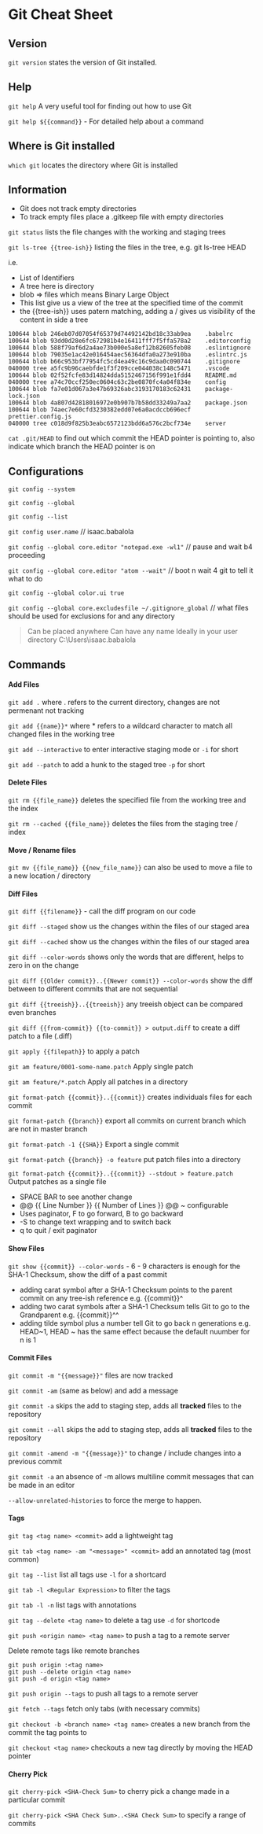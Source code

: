 # Git Cheat Sheet

## Version
`git version`  states the version of Git installed.

## Help 
`git help` A very useful tool for finding out how to use Git

`git help ${{command}}` - For detailed help about a command

## Where is Git installed
`which git`  locates the directory where Git is installed 

## Information
- Git does not track empty directories
- To track empty files place a .gitkeep file with empty directories
 
`git status` lists the file changes with the working and staging trees

`git ls-tree {{tree-ish}}` listing the files in the tree, e.g. git ls-tree HEAD

i.e.
-  List of Identifiers 
-  A tree here is directory
-  blob => files which means Binary Large Object
-  This list give us a view of the tree at the specified time of the commit
-  the {{tree-ish}} uses patern matching, adding a / gives us visibility of the content in side a tree

```
100644 blob 246eb07d07054f65379d74492142bd18c33ab9ea    .babelrc
100644 blob 93dd0d28e6fc672981b4e16411fff7f5ffa578a2    .editorconfig
100644 blob 588f79af6d2a4ae73b000e5a8ef12b82605feb08    .eslintignore
100644 blob 79035e1ac42e016454aec56364dfa0a273e910ba    .eslintrc.js
100644 blob b66c953bf77954fc5cd4ea49c16c9daa0c090744    .gitignore
040000 tree a5fc9b96caebfde1f3f209cce044038c148c5471    .vscode
100644 blob 02f52fcfe83d14824dda5152467156f991e1fdd4    README.md
040000 tree a74c70ccf250ec0604c63c2be0870fc4a04f834e    config
100644 blob fa7e01d067a3e47b69326abc3193170183c62431    package-lock.json
100644 blob 4a807d42818016972e0b907b7b58dd33249a7aa2    package.json
100644 blob 74aec7e60cfd3230382edd07e6a0acdccb696ecf    prettier.config.js
040000 tree c018d9f825b3eabc6572123bdd6a576c2bcf734e    server
```

`cat .git/HEAD` to find out which commit the HEAD pointer is pointing to, also indicate which branch the HEAD pointer is on

## Configurations 
`git config --system`

`git config --global`

`git config --list`

`git config user.name` // isaac.babalola

`git config --global core.editor "notepad.exe -wl1"` // pause and wait b4 proceeding

`git config --global core.editor "atom --wait"` // boot n wait 4 git to tell it what to do

`git config --global color.ui true`

`git config --global core.excludesfile ~/.gitignore_global` // what files should be used for exclusions for and any directory

> Can be placed anywhere 
> Can have any name
> Ideally in your user directory C:\Users\isaac.babalola

## Commands

#### Add Files
`git add .` where . refers to the current directory, changes are not permenant not tracking

`git add {{name}}*` where * refers to a wildcard character to match all changed files in the working tree 

`git add --interactive` to enter interactive staging mode or `-i` for short

`git add --patch` to add a hunk to the staged tree `-p` for short

#### Delete Files
`git rm {{file_name}}`   deletes the specified file from the working tree and the index

`git rm --cached {{file_name}}` deletes the files from the staging tree / index

#### Move / Rename files
`git mv {{file_name}} {{new_file_name}}` can also be used to move a file to a new location / directory

#### Diff Files
`git diff {{filename}}` - call the diff program on our code

`git diff --staged` show us the changes within the files of our staged area

`git diff --cached` show us the changes within the files of our staged area

`git diff --color-words` shows only the words that are different, helps to zero in on the change

`git diff {{Older commit}}..{{Newer commit}} --color-words` show the diff between to different commits that are not sequential

`git diff {{treeish}}..{{treeish}}` any treeish object can be compared even branches

`git diff {{from-commit}} {{to-commit}} > output.diff` to create a diff patch to a file (.diff)

`git apply {{filepath}}` to apply a patch

`git am feature/0001-some-name.patch` Apply single patch

`git am feature/*.patch` Apply all patches in a directory

`git format-patch {{commit}}..{{commit}}` creates individuals files for each commit

`git format-patch {{branch}}` export all commits on current branch which are not in master branch

`git format-patch -1 {{SHA}}` Export a single commit

`git format-patch {{branch}} -o feature` put patch files into a directory 

`git format-patch {{commit}}..{{commit}} --stdout > feature.patch` Output patches as a single file

- SPACE BAR to see another change
- @@ {{ Line Number }} {{ Number of Lines }} @@ ~ configurable
- Uses paginator, F to go forward, B to go backward
- -S to change text wrapping and to switch back
- q to quit / exit paginator

#### Show Files
`git show {{commit}} --color-words` - 6 - 9 characters is enough for the SHA-1 Checksum, show the diff of a past commit

- adding carat symbol after a SHA-1 Checksum points to the parent commit on any tree-ish reference e.g. {{commit}}^
- adding two carat symbols after a SHA-1 Checksum tells Git to go to the Grandparent e.g. {{commit}}^^
- adding tilde symbol plus a number tell Git to go back n generations e.g. HEAD~1, HEAD ~ has the same effect because the default nuumber for n is 1

#### Commit Files
`git commit -m "{{message}}"`  files are now tracked

`git commit -am` (same as below) and add a message

`git commit -a` skips the add to staging step, adds all __tracked__ files to the repository

`git commit --all` skips the add to staging step, adds all __tracked__ files to the repository

`git commit -amend -m "{{message}}"` to change / include changes into a previous commit

`git commit -a` an absence of -m allows multiline commit messages that can be made in an editor

`--allow-unrelated-histories` to force the merge to happen.

#### Tags

`git tag <tag name> <commit>` add a lightweight tag

`git tab <tag name> -am "<message>" <commit>` add an annotated tag (most common)

`git tag --list` list all tags use `-l` for a shortcard 

`git tab -l <Regular Expression>` to filter the tags

`git tab -l -n` list tags with annotations

`git tag --delete <tag name>` to delete a tag use `-d` for shortcode

`git push <origin name> <tag name>` to push a tag to a remote server

Delete remote tags like remote branches

```
git push origin :<tag name>
git push --delete origin <tag name>
git push -d origin <tag name>
```

`git push origin --tags` to push all tags to a remote server

`git fetch --tags` fetch only tabs (with necessary commits)

`git checkout -b <branch name> <tag name>` creates a new branch from the commit the tag points to

`git checkout <tag name>` checkouts a new tag directly by moving the HEAD pointer

#### Cherry Pick
`git cherry-pick <SHA-Check Sum>` to cherry pick a change made in a particular commit

`git cherry-pick <SHA Check Sum>..<SHA Check Sum>` to specify a range of commits